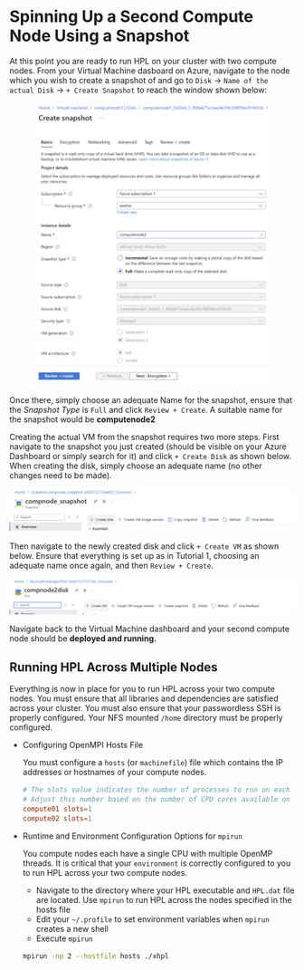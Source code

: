 # Spinning Up a Second Compute Node Using a Snapshot

At this point you are ready to run HPL on your cluster with two compute nodes. From your Virtual Machine dasboard on Azure, navigate to the node which you wish to create a snapshot of and go to `Disk` &rarr; `Name of the actual Disk` &rarr; `+ Create Snapshot` to reach the window shown below:

<div style="text-align:center;">
  <img alt="Creating a snapshot." src="./resources/create_snapshot.png" height="500"/>
</div>

Once there, simply choose an adequate Name for the snapshot, ensure that the *Snapshot Type* is `Full` and click `Review + Create`. A suitable name for the snapshot would be <b>computenode2</b>


Creating the actual VM from the snapshot requires two more steps. First navigate to the snapshot you just created (should be visible on your Azure Dashboard or simply search for it) and click `+ Create Disk` as shown below. When creating the disk, simply choose an adequate name (no other changes need to be made).

<img alt="Step one of creating the VM." src="./resources/create_disk.png"/>

Then navigate to the newly created disk and click `+ Create VM` as shown below. Ensure that everything is set up as in Tutorial 1, choosing an adequate name once again, and then `Review + Create`.

<img alt="Step two of creating the VM." src="./resources/create_vm.png"/>

Navigate back to the Virtual Machine dashboard and your second compute node should be <b>deployed and running.</b> 

## Running HPL Across Multiple Nodes

Everything is now in place for you to run HPL across your two compute nodes. You must ensure that all libraries and dependencies are satisfied across your cluster. You must also ensure that your passwordless SSH is properly configured. Your NFS mounted `/home` directory must be properly configured.

* Configuring OpenMPI Hosts File

  You must configure a `hosts` (or `machinefile`) file which contains the IP addresses or hostnames of your compute nodes.
  ```conf
  # The slots value indicates the number of processes to run on each node.
  # Adjust this number based on the number of CPU cores available on each node.
  compute01 slots=1
  compute02 slots=1
  ```

* Runtime and Environment Configuration Options for `mpirun`

  You compute nodes each have a single CPU with multiple OpenMP threads. It is critical that your `environment` is correctly configured to you to run HPL across your two compute nodes.

  * Navigate to the directory where your HPL executable and `HPL.dat` file are located. Use `mpirun` to run HPL across the nodes specified in the hosts file
  * Edit your `~/.profile` to set environment variables when `mpirun` creates a new shell
  * Execute `mpirun`
  ```bash
  mpirun -np 2 --hostfile hosts ./xhpl
  ```
